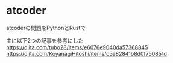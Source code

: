# atcoder
atcoderの問題をPythonとRustで

主に以下2つの記事を参考にした
https://qiita.com/tubo28/items/e6076e9040da57368845
https://qiita.com/KoyanagiHitoshi/items/c5e82841b8d0f750851d
